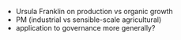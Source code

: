 - Ursula Franklin on production vs organic growth
- PM (industrial vs sensible-scale agricultural)
- application to governance more generally?